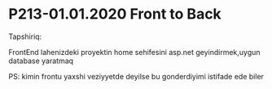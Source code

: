 # P213-01.01.2020 Front to Back

Tapshiriq:

FrontEnd lahenizdeki proyektin home sehifesini asp.net geyindirmek,uygun database yaratmaq

PS: kimin frontu yaxshi veziyyetde deyilse bu gonderdiyimi istifade ede biler
